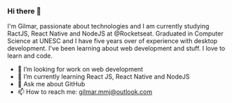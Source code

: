 ### Hi there 👋

I'm Gilmar, passionate about technologies and I am currently studying RactJS, React Native and NodeJS at @Rocketseat.
Graduated in Computer Science at UNESC and I have five years over of experience with desktop development.
I've been learning about web development and stuff. 
I love to learn and code.

- 🔭 I’m looking for work on web development
- 🌱 I’m currently learning React JS, React Native and NodeJS
- 💬 Ask me about GitHub
- 📫 How to reach me: gilmar.mmj@outlook.com
